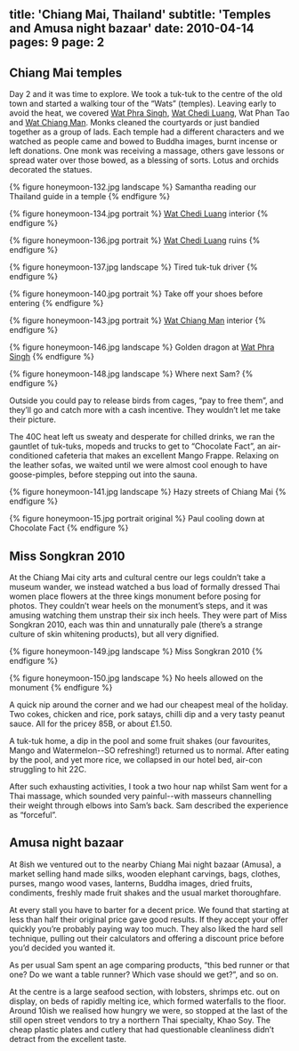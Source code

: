 title: 'Chiang Mai, Thailand'
subtitle: 'Temples and Amusa night bazaar'
date: 2010-04-14
pages: 9
page: 2
---

## Chiang Mai temples

Day 2 and it was time to explore. We took a tuk-tuk to the centre of the old town and started a walking tour of the “Wats” (temples). Leaving early to avoid the heat, we covered [Wat Phra Singh](http://en.wikipedia.org/wiki/Wat_Phra_Singh), [Wat Chedi Luang](http://en.wikipedia.org/wiki/Wat_Chedi_Luang), Wat Phan Tao and [Wat Chiang Man](http://en.wikipedia.org/wiki/Wat_Chiang_Man). Monks cleaned the courtyards or just bandied together as a group of lads. Each temple had a different characters and we watched as people came and bowed to Buddha images, burnt incense or left donations. One monk was receiving a massage, others gave lessons or spread water over those bowed, as a blessing of sorts. Lotus and orchids decorated the statues.

{% figure honeymoon-132.jpg landscape %}
Samantha reading our Thailand guide in a temple
{% endfigure %}

{% figure honeymoon-134.jpg portrait %}
[Wat Chedi Luang](http://en.wikipedia.org/wiki/Wat_Chedi_Luang) interior
{% endfigure %}

{% figure honeymoon-136.jpg portrait %}
[Wat Chedi Luang](http://en.wikipedia.org/wiki/Wat_Chedi_Luang) ruins
{% endfigure %}

{% figure honeymoon-137.jpg landscape %}
Tired tuk-tuk driver
{% endfigure %}

{% figure honeymoon-140.jpg portrait %}
Take off your shoes before entering
{% endfigure %}

{% figure honeymoon-143.jpg portrait %}
[Wat Chiang Man](http://en.wikipedia.org/wiki/Wat_Chiang_Man) interior
{% endfigure %}

{% figure honeymoon-146.jpg landscape %}
Golden dragon at [Wat Phra Singh](http://en.wikipedia.org/wiki/Wat_Phra_Singh)
{% endfigure %}

{% figure honeymoon-148.jpg landscape %}
Where next Sam?
{% endfigure %}

Outside you could pay to release birds from cages, “pay to free them”, and they’ll go and catch more with a cash incentive. They wouldn’t let me take their picture.

The 40C heat left us sweaty and desperate for chilled drinks, we ran the gauntlet of tuk-tuks, mopeds and trucks to get to “Chocolate Fact”, an air-conditioned cafeteria that makes an excellent Mango Frappe. Relaxing on the leather sofas, we waited until we were almost cool enough to have goose-pimples, before stepping out into the sauna.

{% figure honeymoon-141.jpg landscape %}
Hazy streets of Chiang Mai
{% endfigure %}

{% figure honeymoon-15.jpg portrait original %}
Paul cooling down at Chocolate Fact
{% endfigure %}

## Miss Songkran 2010

At the Chiang Mai city arts and cultural centre our legs couldn’t take a museum wander, we instead watched a bus load of formally dressed Thai women place flowers at the three kings monument before posing for photos. They couldn’t wear heels on the monument’s steps, and it was amusing watching them unstrap their six inch heels. They were part of Miss Songkran 2010, each was thin and unnaturally pale (there’s a strange culture of skin whitening products), but all very dignified.

{% figure honeymoon-149.jpg landscape %}
Miss Songkran 2010
{% endfigure %}

{% figure honeymoon-150.jpg landscape %}
No heels allowed on the monument
{% endfigure %}

A quick nip around the corner and we had our cheapest meal of the holiday. Two cokes, chicken and rice, pork satays, chilli dip and a very tasty peanut sauce. All for the pricey 85B, or about £1.50.

A tuk-tuk home, a dip in the pool and some fruit shakes (our favourites, Mango and Watermelon--SO refreshing!) returned us to normal. After eating by the pool, and yet more rice, we collapsed in our hotel bed, air-con struggling to hit 22C.

After such exhausting activities, I took a two hour nap whilst Sam went for a Thai massage, which sounded very painful--with masseurs channelling their weight through elbows into Sam’s back. Sam described the experience as “forceful”.

## Amusa night bazaar

At 8ish we ventured out to the nearby Chiang Mai night bazaar (Amusa), a market selling hand made silks, wooden elephant carvings, bags, clothes, purses, mango wood vases, lanterns, Buddha images, dried fruits, condiments, freshly made fruit shakes and the usual market thoroughfare.

At every stall you have to barter for a decent price. We found that starting at less than half their original price gave good results. If they accept your offer quickly you’re probably paying way too much. They also liked the hard sell technique, pulling out their calculators and offering a discount price before you’d decided you wanted it.

As per usual Sam spent an age comparing products, “this bed runner or that one? Do we want a table runner? Which vase should we get?”, and so on.

At the centre is a large seafood section, with lobsters, shrimps etc. out on display, on beds of rapidly melting ice, which formed waterfalls to the floor. Around 10ish we realised how hungry we were, so stopped at the last of the still open street vendors to try a northern Thai specialty, Khao Soy. The cheap plastic plates and cutlery that had questionable cleanliness didn’t detract from the excellent taste.
